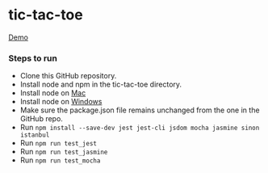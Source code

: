 # tic-tac-toe

[Demo](https://sanils.github.io/tic-tac-toe/src/game.html)


### Steps to run

* Clone this GitHub repository.
* Install node and npm in the tic-tac-toe directory.
* Install node on [Mac](https://treehouse.github.io/installation-guides/mac/node-mac.html)
* Install node on [Windows](http://blog.teamtreehouse.com/install-node-js-npm-windows)
* Make sure the package.json file remains unchanged from the one in the GitHub repo.
* Run `npm install --save-dev jest jest-cli jsdom mocha jasmine sinon istanbul`
* Run `npm run test_jest`
* Run `npm run test_jasmine`
* Run `npm run test_mocha`
